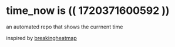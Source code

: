 # time_now is (( 1720371600592 ))

an automated repo that shows the currnent time

inspired by [breakingheatmap](https://github.com/breakingheatmap/breakingheatmap)